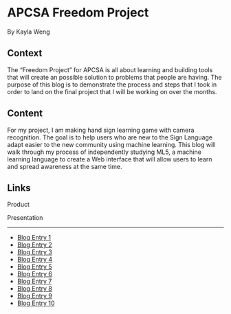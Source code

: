 # APCSA Freedom Project
By Kayla Weng

## Context
The “Freedom Project” for APCSA is all about learning and building tools that will create an possible solution to problems that people are having. The purpose of this blog is to demonstrate the process and steps that I took in order to land on the final project that I will be working on over the months.

## Content
For my project, I am making hand sign learning game with camera recognition. The goal is to help users who are new to the Sign Language adapt easier to the new community using machine learning. This blog will walk through my process of independently studying ML5, a machine learning language to create a Web interface that will allow users to learn and spread awareness at the same time.

## Links

Product

Presentation


---

* [Blog Entry 1](entries/entry01.md)
* [Blog Entry 2](entries/entry02.md)
* [Blog Entry 3](entries/entry03.md)
* [Blog Entry 4](entries/entry04.md)
* [Blog Entry 5](entries/entry05.md)
* [Blog Entry 6](entries/entry06.md)
* [Blog Entry 7](entries/entry07.md)
* [Blog Entry 8](entries/entry08.md)
* [Blog Entry 9](entries/entry09.md)
* [Blog Entry 10](entries/entry10.md)
